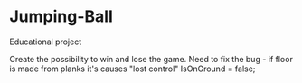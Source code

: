 # Jumping-Ball
Educational project

Create the possibility to win and lose the game.
Need to fix the bug - if floor is made from planks it's causes "lost control" IsOnGround = false;